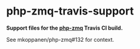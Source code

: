 # php-zmq-travis-support

**Support files for the [php-zmq](https://github.com/mkoppanen/php-zmq/) Travis CI build.**

See mkoppanen/php-zmq#132 for context.
